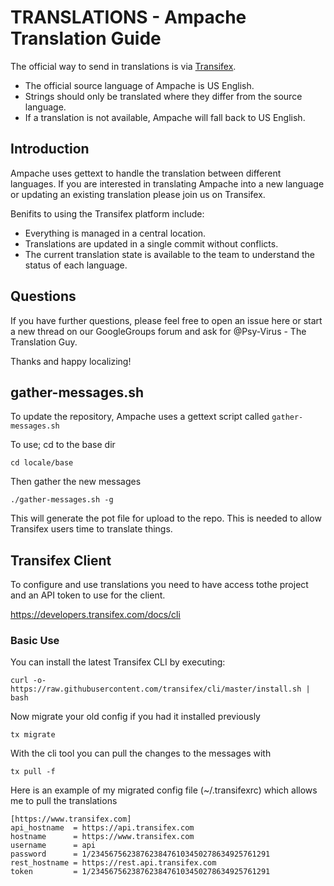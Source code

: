 # TRANSLATIONS - Ampache Translation Guide

The official way to send in translations is via [Transifex](https://www.transifex.com/ampache/ampache/dashboard/).

* The official source language of Ampache is US English.
* Strings should only be translated where they differ from the source language.
* If a translation is not available, Ampache will fall back to US English.

## Introduction

Ampache uses gettext to handle the translation between different languages.
If you are interested in translating Ampache into a new language or updating
an existing translation please join us on Transifex.

Benifits to using the Transifex platform include:

* Everything is managed in a central location.
* Translations are updated in a single commit without conflicts.
* The current translation state is available to the team to understand the status of each language.

## Questions

If you have further questions, please feel free to open an issue here or start a new thread on our GoogleGroups forum and ask for @Psy-Virus - The Translation Guy.

Thanks and happy localizing!

## gather-messages.sh

To update the repository, Ampache uses a gettext script called `gather-messages.sh`

To use; cd to the base dir

```
cd locale/base
```

Then gather the new messages

```
./gather-messages.sh -g
```

This will generate the pot file for upload to the repo. This is needed to allow Transifex users time to translate things.

## Transifex Client

To configure and use translations you need to have access tothe project and an API token to use for the client.

https://developers.transifex.com/docs/cli

### Basic Use

You can install the latest Transifex CLI by executing:

```
curl -o- https://raw.githubusercontent.com/transifex/cli/master/install.sh | bash
```

Now migrate your old config if you had it installed previously

```
tx migrate
```

With the cli tool you can pull the changes to the messages with

```
tx pull -f
```

Here is an example of my migrated config file (~/.transifexrc) which allows me to pull the translations

```
[https://www.transifex.com]
api_hostname  = https://api.transifex.com
hostname      = https://www.transifex.com
username      = api
password      = 1/2345675623876238476103450278634925761291
rest_hostname = https://rest.api.transifex.com
token         = 1/2345675623876238476103450278634925761291
```


